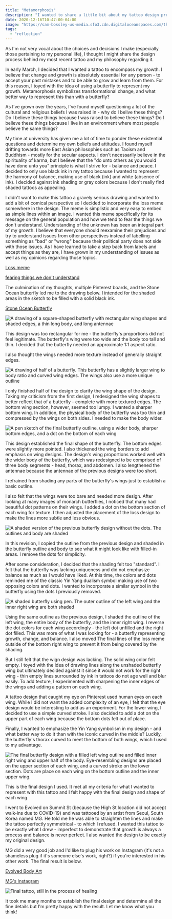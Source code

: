 ```yaml
---
title: "Metamorphosis"
description: "I wanted to share a little bit about my tattoo design process and how I created my most recent tattoo."
date: 2020-12-16T10:47:00-04:00
image: "https://sam-bossley-us-media.sfo3.cdn.digitaloceanspaces.com/thoughts/2020/meta-6.jpg"
tags:
  - "reflection"
---
```


As I'm not very vocal about the choices and decisions I make (especially those pertaining to my personal life), I thought I might share the design process behind my most recent tattoo and my philosophy regarding it.

In early March, I decided that I wanted a tattoo to encompass my growth. I believe that change and growth is absolutely essential for any person - to accept your past mistakes and to be able to grow and learn from them. For this reason, I toyed with the idea of using a butterfly to represent my growth. Metamorphosis symbolizes transformational change, and what better way to represent this than with a butterfly?

As I've grown over the years, I've found myself questioning a lot of the cultural and religious beliefs I was raised in - why do I belive these things? Do I believe these things because I was raised to believe these things? Do I believe these things because I live in an environment where most people believe the same things?

My time at university has given me a lot of time to ponder these existential questions and determine my own beliefs and attitudes. I found myself drifting towards more East Asian philosophies such as Taoism and Buddhism - mostly for the secular aspects. I don't necessarily believe in the spirituality of karma, but I believe that the "do unto others as you would have done unto you" principle is what I strive for - balance and peace. I decided to only use black ink in my tattoo because I wanted to represent the harmony of balance, making use of black (ink) and white (absence of ink). I decided against ink shading or gray colors because I don't really find shaded tattoos as appealing.

I didn't want to make this tattoo a gravely serious drawing and wanted to add a bit of comical perspective so I decided to incorporate the loss meme somewhere in the design. The meme is simplistic and very easy to embed as simple lines within an image. I wanted this meme specifically for its message on the general population and how we tend to fear the things we don't understand. Understanding of the unknown has been an integral part of my growth. I believe that everyone should reexamine their prejudices and try to understand issues from other perspectives instead of labelling something as "bad" or "wrong" because their political party does not side with those issues. As I have learned to take a step back from labels and accept things as they are, I have grown in my understanding of issues as well as my opinions regarding those topics.

[Loss meme](https://en.wikipedia.org/wiki/Loss_(comic))

[fearing things we don't understand](https://www.youtube.com/watch?v=TebCHHCw9rY)

The culmination of my thoughts, multiple Pinterest boards, and the Stone Ocean butterfly led me to the drawing below. I intended for the shaded areas in the sketch to be filled with a solid black ink.

[Stone Ocean Butterfly](https://i.redd.it/kq8diz02vtk21.png)

![A drawing of a square-shaped butterfly with rectangular wing shapes and shaded edges, a thin long body, and long antennae](https://sam-bossley-us-media.sfo3.cdn.digitaloceanspaces.com/thoughts/2020/meta-1.jpg)

This design was too rectangular for me - the butterfly's proportions did not feel legitimate. The butterfly's wing were too wide and the body too tall and thin. I decided that the butterfly needed an approximate 1:1 aspect ratio.

I also thought the wings needed more texture instead of generally straight edges.

![A drawing of half of a butterfly. This butterfly has a slightly larger wing to body ratio and curved wing edges. The wings also use a more unique outline](https://sam-bossley-us-media.sfo3.cdn.digitaloceanspaces.com/thoughts/2020/meta-2.jpg)

I only finished half of the design to clarify the wing shape of the design. Taking my criticism from the first design, I redesigned the wing shapes to better reflect that of a butterfly - complete with more textured edges. The bottom wing section, however, seemed too lumpy. I wanted a sharper bottom wing. In addition, the physical body of the butterfly was too thin and compressed by the wings on both sides. I needed to make the body wider.

![A pen sketch of the final butterfly outline, using a wider body, sharper bottom edges, and a dot on the bottom of each wing](https://sam-bossley-us-media.sfo3.cdn.digitaloceanspaces.com/thoughts/2020/meta-3.jpg)

This design established the final shape of the butterfly. The bottom edges were slightly more pointed. I also thickened the wing borders to add emphasis on wing designs. The design's wing proportions worked well with the wider body of the butterfly, which was redesigned to be comprised of three body segments - head, thorax, and abdomen. I also lengthened the antennae because the antennae of the previous designs were too short.

I refrained from shading any parts of the butterfly's wings just to establish a basic outline.

I also felt that the wings were too bare and needed more design. After looking at many images of monarch butterflies, I noticed that many had beautiful dot patterns on their wings. I added a dot on the bottom section of each wing for texture. I then adjusted the placement of the loss design to make the lines more subtle and less obvious.

![A shaded version of the previous butterfly design without the dots. The outlines and body are shaded](https://sam-bossley-us-media.sfo3.cdn.digitaloceanspaces.com/thoughts/2020/meta-4.jpg)

In this revision, I copied the outline from the previous design and shaded in the butterfly outline and body to see what it might look like with filled-in areas. I remove the dots for simplicity.

After some consideration, I decided that the shading felt too "standard". I felt that the butterfly was lacking uniqueness and did not emphasize balance as much as I would have liked. At this time, the colors and dots reminded me of the classic Yin Yang dualism symbol making use of two opposing colors and dots. I wanted to incorporate a similar symbol in the butterfly using the dots I previously removed.

![A shaded butterfly using pen. The outer outline of the left wing and the inner right wing are both shaded](https://sam-bossley-us-media.sfo3.cdn.digitaloceanspaces.com/thoughts/2020/meta-5.jpg)

Using the same outline as the previous design, I shaded the outline of the left wing, the entire body of the butterfly, and the inner right wing. I reverse the dot colors for each wing accordingly - the left dot unfilled and the right dot filled. This was more of what I was looking for - a butterfly representing growth, change, and balance. I also moved The final lines of the loss meme outside of the bottom right wing to prevent it from being covered by the shading.

But I still felt that the wign design was lacking. The solid wing color felt empty. I toyed with the idea of drawing lines along the unshaded butterfly wing but ultimately decided against it since it would not work for the right wing - thin empty lines surrounded by ink in tattoos do not age well and blur easily. To add texture, I experimented with sharpening the inner edges of the wings and adding a pattern on each wing.

A tattoo design that caught my eye on Pinterest used human eyes on each wing. While I did not want the added complexity of an eye, I felt that the eye design would be interesting to add as an experiment. For the lower wing, I decided to use a simple curved stroke. I also decided to add a dot on the upper part of each wing because the bottom dots felt out of place.

Finally, I wanted to emphasize the Yin Yang symbolism in my design - and what better way to do it than with the iconic curved in the middle? Luckily, the butterfly's thorax curved to meet the bottom of both wings, which I used to my advantage.

![The final butterfly design with a filled left wing outline and filled inner right wing and upper half of the body. Eye-resembling designs are placed on the upper section of each wing, and a curved stroke on the lower section. Dots are place on each wing on the bottom outline and the inner upper wing.](https://sam-bossley-us-media.sfo3.cdn.digitaloceanspaces.com/thoughts/2020/meta-6.jpg)

This is the final design I used. It met all my criteria for what I wanted to represent with this tattoo and I felt happy with the final design and shape of each wing.

I went to Evolved on Summit St (because the High St location did not accept walk-ins due to COVID-19) and was tattooed by an artist from Seoul, South Korea named MG. He told me he was able to straighten the lines and make the tattoo perfectly symmetrical - to which I refused. I wanted this tattoo to be exactly what I drew - imperfect to demonstrate that growth is always a process and balance is never perfect. I also wanted the design to be exactly my original design.

MG did a very good job and I'd like to plug his work on Instagram (it's not a shameless plug if it's someone else's work, right?) if you're interested in his other work. The final result is below.

[Evolved Body Art](https://www.evolvedbodyart.com/)

[MG's Instagram](https://www.instagram.com/mgtt_official/)

![Final tattoo, still in the process of healing](https://sam-bossley-us-media.sfo3.cdn.digitaloceanspaces.com/thoughts/2020/meta-7.jpg)

It took me many months to establish the final design and determine all the fine details but I'm pretty happy with the result. Let me know what you think!
